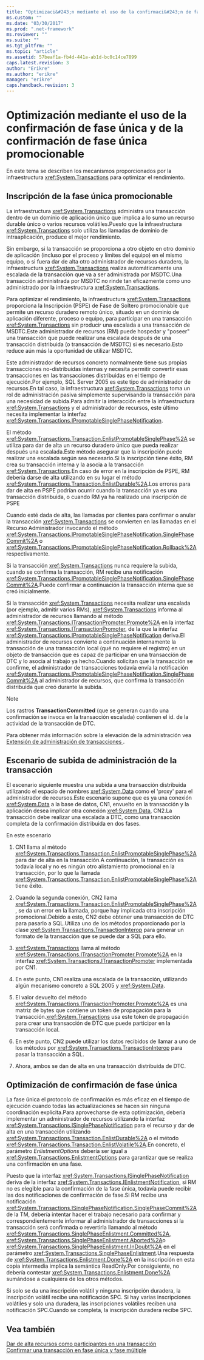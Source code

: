 ```yaml
---
title: "Optimizaci&#243;n mediante el uso de la confirmaci&#243;n de fase &#250;nica y de la confirmaci&#243;n de fase &#250;nica promocionable  | Microsoft Docs"
ms.custom: ""
ms.date: "03/30/2017"
ms.prod: ".net-framework"
ms.reviewer: ""
ms.suite: ""
ms.tgt_pltfrm: ""
ms.topic: "article"
ms.assetid: 57beaf1a-fb4d-441a-ab1d-bc0c14ce7899
caps.latest.revision: 3
author: "Erikre"
ms.author: "erikre"
manager: "erikre"
caps.handback.revision: 3
---
```

# Optimizaci&#243;n mediante el uso de la confirmaci&#243;n de fase &#250;nica y de la confirmaci&#243;n de fase &#250;nica promocionable 
En este tema se describen los mecanismos proporcionados por la infraestructura <xref:System.Transactions> para optimizar el rendimiento.  
  
## Inscripción de la fase única promocionable  
 La infraestructura <xref:System.Transactions> administra una transacción dentro de un dominio de aplicación único que implica a lo sumo un recurso durable único o varios recursos volátiles.Puesto que la infraestructura <xref:System.Transactions> solo utiliza las llamadas de dominio de intraaplicación, produce el mejor rendimiento.  
  
 Sin embargo, si la transacción se proporciona a otro objeto en otro dominio de aplicación \(incluso por el proceso y límites del equipo\) en el mismo equipo, o si fuera dar de alta otro administrador de recursos duradero, la infraestructura <xref:System.Transactions> realiza automáticamente una escalada de la transacción que va a ser administrada por MSDTC.Una transacción administrada por MSDTC no rinde tan eficazmente como uno administrado por la infraestructura <xref:System.Transactions>.  
  
 Para optimizar el rendimiento, la infraestructura <xref:System.Transactions> proporciona la Inscripción \(PSPE\) de Fase de Soltero promocionable que permite un recurso duradero remoto único, situado en un dominio de aplicación diferente, proceso o equipo, para participar en una transacción <xref:System.Transactions> sin producir una escalada a una transacción de MSDTC.Este administrador de recursos \(RM\) puede hospedar y "poseer" una transacción que puede realizar una escalada después de una transacción distribuida \(o transacción de MSDTC\) si es necesario.Esto reduce aún más la oportunidad de utilizar MSDTC.  
  
 Este administrador de recursos concreto normalmente tiene sus propias transacciones no\-distribuidas internas y necesita permitir convertir esas transacciones en las transacciones distribuidas en el tiempo de ejecución.Por ejemplo, SQL Server 2005 es este tipo de administrador de recursos.En tal caso, la infraestructura <xref:System.Transactions> toma un rol de administración pasiva simplemente supervisando la transacción para una necesidad de subida.Para admitir la interacción entre la infraestructura <xref:System.Transactions> y el administrador de recursos, este último necesita implementar la interfaz <xref:System.Transactions.IPromotableSinglePhaseNotification>.  
  
 El método <xref:System.Transactions.Transaction.EnlistPromotableSinglePhase%2A> se utiliza para dar de alta un recurso duradero único que pueda realizar después una escalada.Este método asegurar que la inscripción puede realizar una escalada según sea necesario.Si la inscripción tiene éxito, RM crea su transacción interna y la asocia a la transacción <xref:System.Transactions>.En caso de error en la inscripción de PSPE, RM debería darse de alta utilizando en su lugar el método <xref:System.Transactions.Transaction.EnlistDurable%2A>.Los errores para dar de alta en PSPE podrían ocurrir cuando la transacción ya es una transacción distribuida, o cuando RM ya ha realizado una inscripción de PSPE  
  
 Cuando esté dada de alta, las llamadas por clientes para confirmar o anular la transacción <xref:System.Transactions> se convierten en las llamadas en el Recurso Administrador invocando el método <xref:System.Transactions.IPromotableSinglePhaseNotification.SinglePhaseCommit%2A> o <xref:System.Transactions.IPromotableSinglePhaseNotification.Rollback%2A> respectivamente.  
  
 Si la transacción <xref:System.Transactions> nunca requiere la subida, cuando se confirma la transacción, RM recibe una notificación <xref:System.Transactions.IPromotableSinglePhaseNotification.SinglePhaseCommit%2A>.Puede confirmar a continuación la transacción interna que se creó inicialmente.  
  
 Si la transacción <xref:System.Transactions> necesita realizar una escalada \(por ejemplo, admitir varios RMs\), <xref:System.Transactions> informa al administrador de recursos llamando al método <xref:System.Transactions.ITransactionPromoter.Promote%2A> en la interfaz <xref:System.Transactions.ITransactionPromoter>, de la que la interfaz <xref:System.Transactions.IPromotableSinglePhaseNotification> deriva.El administrador de recursos convierte a continuación internamente la transacción de una transacción local \(qué no requiere el registro\) en un objeto de transacción que es capaz de participar en una transacción de DTC y lo asocia al trabajo ya hecho.Cuando solicitan que la transacción se confirme, el administrador de transacciones todavía envía la notificación <xref:System.Transactions.IPromotableSinglePhaseNotification.SinglePhaseCommit%2A> al administrador de recursos, que confirma la transacción distribuida que creó durante la subida.  
  
> [!NOTE]
>  Los rastros **TransactionCommitted** \(que se generan cuando una confirmación se invoca en la transacción escalada\) contienen el id. de la actividad de la transacción de DTC.  
  
 Para obtener más información sobre la elevación de la administración vea [Extensión de administración de transacciones ](../../../../docs/framework/data/transactions/transaction-management-escalation.md).  
  
## Escenario de subida de administración de la transacción  
 El escenario siguiente muestra una subida a una transacción distribuida utilizando el espacio de nombres <xref:System.Data> como el 'proxy' para el administrador de recursos.Este escenario supone que es ya una conexión <xref:System.Data> a la base de datos, CN1, envuelto en la transacción y la aplicación desea implicar otra conexión <xref:System.Data>, CN2.La transacción debe realizar una escalada a DTC, como una transacción completa de la confirmación distribuida en dos fases.  
  
 En este escenario  
  
1.  CN1 llama al método <xref:System.Transactions.Transaction.EnlistPromotableSinglePhase%2A> para dar de alta en la transacción.A continuación, la transacción es todavía local y no es ningún otro alistamiento promocional en la transacción, por lo que la llamada <xref:System.Transactions.Transaction.EnlistPromotableSinglePhase%2A> tiene éxito.  
  
2.  Cuando la segunda conexión, CN2 llama <xref:System.Transactions.Transaction.EnlistPromotableSinglePhase%2A>, se da un error en la llamada,  porque hay implicada otra inscripción promocional.Debido a esto, CN2 debe obtener una transacción de DTC para pasarlo a SQL.Utiliza uno de los métodos proporcionado por la clase <xref:System.Transactions.TransactionInterop> para generar un formato de la transacción que se puede dar a SQL para ello.  
  
3.  <xref:System.Transactions> llama al método <xref:System.Transactions.ITransactionPromoter.Promote%2A> en la interfaz <xref:System.Transactions.ITransactionPromoter> implementada por CN1.  
  
4.  En este punto, CN1 realiza una escalada de la transacción, utilizando algún mecanismo concreto a SQL 2005 y <xref:System.Data>.  
  
5.  El valor devuelto del método <xref:System.Transactions.ITransactionPromoter.Promote%2A> es una matriz de bytes que contiene un token de propagación para la transacción.<xref:System.Transactions> usa este token de propagación para crear una transacción de DTC que puede participar en la transacción local.  
  
6.  En este punto, CN2 puede utilizar los datos recibidos de llamar a uno de los métodos por <xref:System.Transactions.TransactionInterop> para pasar la transacción a SQL.  
  
7.  Ahora, ambos se dan de alta en una transacción distribuida de DTC.  
  
## Optimización de confirmación de fase única  
 La fase única el protocolo de confirmación es más eficaz en el tiempo de ejecución cuando todas las actualizaciones se hacen sin ninguna coordinación explícita.Para aprovecharse de esta optimización, debería implementar un administrador de recursos utilizando la interfaz <xref:System.Transactions.ISinglePhaseNotification> para el recurso y dar de alta en una transacción utilizando <xref:System.Transactions.Transaction.EnlistDurable%2A> o el método <xref:System.Transactions.Transaction.EnlistVolatile%2A>.En concreto, el parámetro *EnlistmentOptions* debería ser igual a <xref:System.Transactions.EnlistmentOptions> para garantizar que se realiza una confirmación en una fase.  
  
 Puesto que la interfaz <xref:System.Transactions.ISinglePhaseNotification> deriva de la interfaz <xref:System.Transactions.IEnlistmentNotification>, si RM no es elegible para la confirmación de la fase única, todavía puede recibir las dos notificaciones de confirmación de fase.Si RM recibe una notificación <xref:System.Transactions.ISinglePhaseNotification.SinglePhaseCommit%2A> de la TM, debería intentar hacer el trabajo necesario para confirmar y correspondientemente informar al administrador de transacciones si la transacción será confirmada o revertirla llamando al método <xref:System.Transactions.SinglePhaseEnlistment.Committed%2A>, <xref:System.Transactions.SinglePhaseEnlistment.Aborted%2A>o <xref:System.Transactions.SinglePhaseEnlistment.InDoubt%2A> en el parámetro <xref:System.Transactions.SinglePhaseEnlistment>.Una respuesta de <xref:System.Transactions.Enlistment.Done%2A> en la inscripción en esta copia intermedia implica la semántica ReadOnly.Por consiguiente, no debería contestar <xref:System.Transactions.Enlistment.Done%2A> sumándose a cualquiera de los otros métodos.  
  
 Si solo se da una inscripción volátil y ninguna inscripción duradera, la inscripción volátil recibe una notificación SPC. Si hay varias inscripciones volátiles y solo una duradera, las inscripciones volátiles reciben una notificación SPC.Cuando se completa, la inscripción duradera recibe SPC.  
  
## Vea también  
 [Dar de alta recursos como participantes en una transacción ](../../../../docs/framework/data/transactions/enlisting-resources-as-participants-in-a-transaction.md)   
 [Confirmar una transacción en fase única y fase múltiple ](../../../../docs/framework/data/transactions/committing-a-transaction-in-single-phase-and-multi-phase.md)